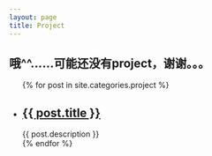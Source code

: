 ```yaml
---
layout: page
title: Project
---
```

<div class="category">
	<h2>哦^^......可能还没有project，谢谢。。。</h2>
    <ul>
    {% for post in site.categories.project %}
        <li>
            <h2>
            	<a href="{{ post.url }}">{{ post.title }}</a>
            </h2>
            <span>{{ post.description }}</span>
        </li>
    {% endfor %}
    </ul>
</div><!-- .entry -->
